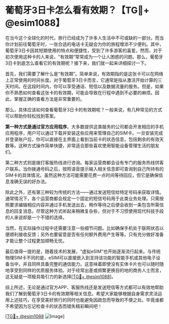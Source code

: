 # 葡萄牙3日卡怎么看有效期？【TG💪+ @esim1088】

在当今这个全球化的时代，旅行已经成为了许多人生活中不可或缺的一部分。而当你计划前往葡萄牙时，一张合适的电话卡无疑会为你的旅程增添不少便利。其中，葡萄牙3日卡因其短期使用的特点和便捷性，受到了许多游客的喜爱。然而，对于初次使用这种卡的人来说，“有效期”常常成为一个让人困惑的问题。那么，葡萄牙3日卡到底怎么查看它的有效期呢？接下来，我们就一起来详细探讨一下。

首先，我们需要了解什么是“有效期”。简单来说，有效期指的是这张卡可以在网络上正常使用的时间长度。对于葡萄牙3日卡而言，它通常是指从激活开始计算的三天时间。在这段时间内，你可以享受通话、短信以及数据流量的服务。但是，如果你不熟悉如何查看这张卡的有效期，可能会导致在行程中遇到不必要的麻烦。因此，掌握正确的查看方法是非常重要的。

那么，具体应该如何查看葡萄牙3日卡的有效期呢？一般来说，有几种常见的方式可以帮助你轻松找到答案。

**第一种方式是通过官方应用程序**。大多数提供这类服务的公司都会开发相应的手机应用程序，用户可以通过下载并安装这些应用来管理自己的SIM卡。一旦安装完成并登录账户后，你可以直接在主界面上看到当前卡的状态信息，包括剩余的有效天数等。这种方式操作简单快捷，非常适合那些喜欢使用智能设备管理生活的朋友们。

第二种方式则是拨打客服热线进行咨询。每家运营商都会设有专门的服务热线供客户联系。当你拨通号码之后，按照语音提示输入相关信息即可查询到自己所持有的SIM卡的具体情况。虽然这种方法可能需要花费一点时间等待回应，但它是确保信息准确无误的好办法。

除此之外，还有第三种较为传统的方法——通过发送短信给特定号码来获取详情。通常情况下，各个运营商都会规定一个固定的短信号码用于此类业务处理。只需按照要求编辑相应内容并通过手机发送出去，稍作等待之后便会收到一条包含所需信息的回复消息。尽管这种方式听起来稍微复杂些，但对于不习惯使用现代科技手段的人来说却是一个不错的选择。

当然，在实际操作过程中还需要注意一些细节问题。比如确保手机处于联网状态以便顺利接收反馈；另外也要留意是否有任何额外费用产生等等。只有充分做好准备才能让整个过程更加顺畅无忧。

最后值得一提的是，随着技术的发展，“虚拟eSIM”也开始逐渐流行起来。与传统物理SIM卡不同的是，eSIM可以直接嵌入到支持该功能的智能手机或其他电子设备当中，并且同样具备完整的通信能力。这意味着即使没有实体卡片也可以随时随地享受到同样的优质服务体验。对于经常出差或频繁更换目的地的商务人士而言，这无疑是一项极具吸引力的新选择[[TG💪+ @esim1088](https://t.me/s/esim1088)]。

综上所述，无论是通过官方APP、客服热线还是发送短信等方式都可以有效地帮助我们了解到葡萄牙3日卡的有效期等相关信息。希望大家能够根据自身需求灵活运用上述技巧，在享受美好旅行的同时也能避免因疏忽而导致的不便之处。毕竟谁都不希望因为忘记检查卡的状态而错失精彩瞬间吧！

[[TG💪+ @esim1088](https://t.me/s/esim1088) ![Image](https://i.postimg.cc/4NQfJmqS/Snipaste-2025-05-13-00-14-12.png)]